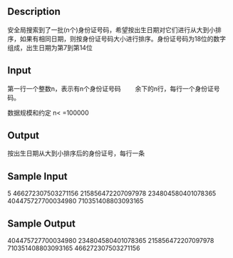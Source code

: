 ## Description

安全局搜索到了一批(n个)身份证号码，希望按出生日期对它们进行从大到小排序，如果有相同日期，则按身份证号码大小进行排序。身份证号码为18位的数字组成，出生日期为第7到第14位 

## Input

第一行一个整数n，表示有n个身份证号码 
　　余下的n行，每行一个身份证号码。 

数据规模和约定 n< =100000 

## Output

按出生日期从大到小排序后的身份证号，每行一条 

## Sample Input

5 
466272307503271156 
215856472207097978 
234804580401078365 
404475727700034980 
710351408803093165 

## Sample Output

404475727700034980 
234804580401078365 
215856472207097978 
710351408803093165 
466272307503271156 